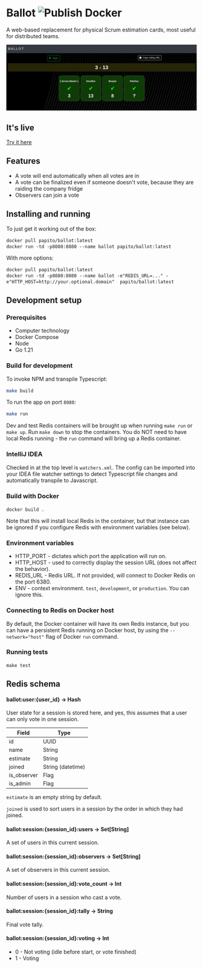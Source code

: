 # Ballot ![Publish Docker](https://github.com/papito/ballot/workflows/Publish%20Docker/badge.svg?branch=master)

A web-based replacement for physical Scrum estimation cards, most useful for distributed teams. 

![Ballot](img/snapshot.png)

## It's live
[Try it here](https://ballot.renegadeotter.com/#/)

## Features

- A vote will end automatically when all votes are in
- A vote can be finalized even if someone doesn't vote, because they are raiding the company fridge
- Observers can join a vote

## Installing and running

To just get it working out of the box:

    docker pull papito/ballot:latest
    docker run -td -p8080:8080 --name ballot papito/ballot:latest

With more options:

    docker pull papito/ballot:latest
    docker run -td -p8080:8080 --name ballot -e"REDIS_URL=..." -e"HTTP_HOST=http://your.optional.domain"  papito/ballot:latest

## Development setup

### Prerequisites
  * Computer technology
  * Docker Compose
  * Node
  * Go 1.21

### Build for development

To invoke NPM and transpile Typescript:
```bash
make build
```

To run the app on port `8080`:

```bash
make run
```

Dev and test Redis containers will be brought up when running `make run` or `make up`. Run `make down` to stop the containers. You do NOT need to have local Redis running - the `run` command will bring up a Redis container.

### IntelliJ IDEA

Checked in at the top level is `watchers.xml`. The config can be imported into your IDEA file watcher settings to detect Typescript file changes and automatically transpile to Javascript.


### Build with Docker

`docker build .`

Note that this will install local Redis in the container, but that instance can be ignored if you configure Redis with environment variables (see below).

### Environment variables

  * HTTP_PORT - dictates which port the application will run on.
  * HTTP_HOST - used to correctly display the session URL (does not affect the behavior).
  * REDIS_URL - Redis URL. If not provided, will connect to Docker Redis on the port 6380.
  * ENV - context environment. `test`, `development`, or `production`. You can ignore this.


### Connecting to Redis on Docker host

By default, the Docker container will have its own Redis instance, but you can have a persistent Redis running on Docker
host, by using the `--network="host"` flag of Docker `run` command.


### Running tests

    make test

## Redis schema

#### ballot:user:{user_id} -> Hash

User state for a session is stored here, and yes, this assumes that a user can only vote in one session.

| Field       | Type                  |
|-------------|-----------------------|
| id          | UUID                  |
| name        | String                |
| estimate    | String                |
| joined      | String (datetime)     |
| is_observer | Flag                  |
| is_admin    | Flag                  |

`estimate` is an empty string by default.

`joined` is used to sort users in a session by the order in which they had joined.

#### ballot:session:{session_id}:users -> Set[String]

A set of users in this current session.

#### ballot:session:{session_id}:observers -> Set[String]

A set of observers in this current session.

#### ballot:session:{session_id}:vote_count -> Int

Number of users in a session who cast a vote.

#### ballot:session:{session_id}:tally -> String

Final vote tally.

#### ballot:session:{session_id}:voting -> Int

  * 0 - Not voting (idle before start, or vote finished)
  * 1 - Voting

